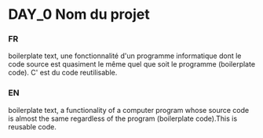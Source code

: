 # DAY_0 Nom du projet

### FR  
boilerplate text, une fonctionnalité d'un programme informatique dont le code source est quasiment le même quel que soit le programme (boilerplate code). C' est du code reutilisable.  
### EN
boilerplate text, a functionality of a computer program whose source code is almost the same regardless of the program (boilerplate code).This is reusable code.